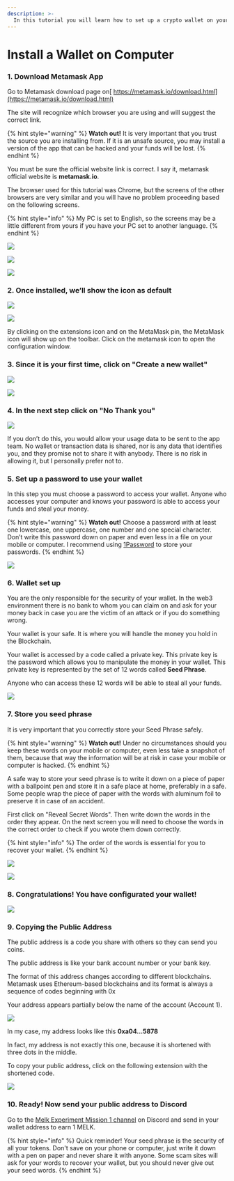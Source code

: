 ```yaml
---
description: >-
  In this tutorial you will learn how to set up a crypto wallet on your computer.
---
```


# Install a Wallet on Computer

### 1. Download Metamask App

Go to Metamask download page on[ https://metamask.io/download.html](https://metamask.io/download.html)​

The site will recognize which browser you are using and will suggest the correct link.

{% hint style="warning" %}
**Watch out!** It is very important that you trust the source you are installing from. If it is an unsafe source, you may install a version of the app that can be hacked and your funds will be lost.
{% endhint %}

You must be sure the official website link is correct. I say it, metamask official website is **metamask.io**.

The browser used for this tutorial was Chrome, but the screens of the other browsers are very similar and you will have no problem proceeding based on the following screens.

{% hint style="info" %}
My PC is set to English, so the screens may be a little different from yours if you have your PC set to another language.
{% endhint %}

![](../../.gitbook/assets/Screen\_Shot\_2022-01-16\_at\_18\_36\_19.png)

![](../../.gitbook/assets/MetaMask\_-\_Chrome\_Web\_Store-3.png)

![](../../.gitbook/assets/MetaMask\_-\_Chrome\_Web\_Store-2.png)

### 2. Once installed, we’ll show the icon as default

![](../../.gitbook/assets/MetaMask\_-\_Chrome\_Web\_Store-4.png)

![](../../.gitbook/assets/Extensions\_and\_MetaMask\_-\_Chrome\_Web\_Store.png)

By clicking on the extensions icon and on the MetaMask pin, the MetaMask icon will show up on the toolbar. Click on the metamask icon to open the configuration window.

### 3. Since it is your first time, click on "Create a new wallet"

![](../../.gitbook/assets/MetaMask.png)

![](../../.gitbook/assets/MetaMask-2.png)

### 4. In the next step click on "No Thank you"

![](../../.gitbook/assets/MetaMask-3.png)

If you don’t do this, you would allow your usage data to be sent to the app team. No wallet or transaction data is shared, nor is any data that identifies you, and they promise not to share it with anybody. There is no risk in allowing it, but I personally prefer not to.

### 5. Set up a password to use your wallet

In this step you must choose a password to access your wallet. Anyone who accesses your computer and knows your password is able to access your funds and steal your money.

{% hint style="warning" %}
**Watch out!** Choose a password with at least one lowercase, one uppercase, one number and one special character. Don’t write this password down on paper and even less in a file on your mobile or computer. I recommend using [1Password](https://1password.com/pt/) to store your passwords.
{% endhint %}

![](../../.gitbook/assets/MetaMask-6.png)

### 6. Wallet set up

You are the only responsible for the security of your wallet. In the web3 environment there is no bank to whom you can claim on and ask for your money back in case you are the victim of an attack or if you do something wrong. 

Your wallet is your safe. It is where you will handle the money you hold in the Blockchain.

Your wallet is accessed by a code called a private key. This private key is the password which allows you to manipulate the money in your wallet. This private key is represented by the set of 12 words called **Seed Phrase**.

Anyone who can access these 12 words will be able to steal all your funds.

![](../../.gitbook/assets/MetaMask-5.png)

### 7. Store you seed phrase

It is very important that you correctly store your Seed Phrase safely.

{% hint style="warning" %}
**Watch out!** Under no circumstances should you keep these words on your mobile or computer, even less take a snapshot of them, because that way the information will be at risk in case your mobile or computer is hacked.
{% endhint %}

A safe way to store your seed phrase is to write it down on a piece of paper with a ballpoint pen and store it in a safe place at home, preferably in a safe. Some people wrap the piece of paper with the words with aluminum foil to preserve it in case of an accident.

First click on "Reveal Secret Words". Then write down the words in the order they appear. On the next screen you will need to choose the words in the correct order to check if you wrote them down correctly.

{% hint style="info" %}
The order of the words is essential for you to recover your wallet.
{% endhint %}

![](../../.gitbook/assets/MetaMask-7.png)

![](../../.gitbook/assets/MetaMask-8.png)

### 8. Congratulations! You have configurated your wallet!

![](../../.gitbook/assets/MetaMask-9.png)

### 9. Copying the Public Address

The public address is a code you share with others so they can send you coins.

The public address is like your bank account number or your bank key.

The format of this address changes according to different blockchains. Metamask uses Ethereum-based blockchains and its format is always a sequence of codes beginning with 0x

Your address appears partially below the name of the account (Account 1).

![](../../.gitbook/assets/MetaMask-10.png)

In my case, my address looks like this **0xa04...5878**

In fact, my address is not exactly this one, because it is shortened with three dots in the middle. 

To copy your public address, click on the following extension with the shortened code.

![](<../../.gitbook/assets/Screen Shot 2022-01-16 at 18.57.51.png>)

### 10. Ready! Now send your public address to Discord

Go to the [Melk Experiment Mission 1 channel](https://discord.gg/2SjfbXw6pd) on Discord and send in your wallet address to earn 1 MELK.

{% hint style="info" %}
Quick reminder! Your seed phrase is the security of all your tokens. Don't save on your phone or computer, just write it down with a pen on paper and never share it with anyone. Some scam sites will ask for your words to recover your wallet, but you should never give out your seed words.
{% endhint %}
